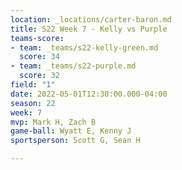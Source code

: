 ```yaml
---
location: _locations/carter-baron.md
title: S22 Week 7 - Kelly vs Purple
teams-score:
- team: _teams/s22-kelly-green.md
  score: 34
- team: _teams/s22-purple.md
  score: 32
field: "1"
date: 2022-05-01T12:30:00.000-04:00
season: 22
week: 7
mvp: Mark H, Zach B
game-ball: Wyatt E, Kenny J
sportsperson: Scott G, Sean H

---
```

